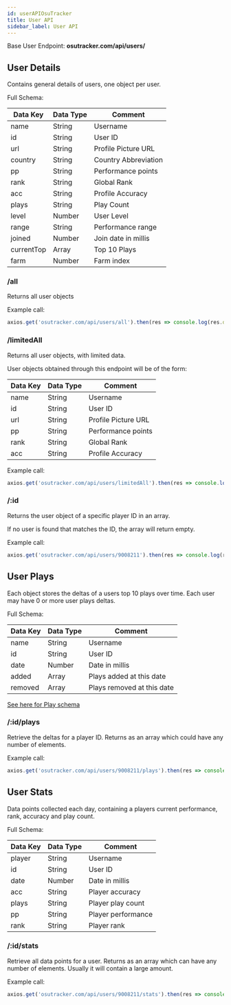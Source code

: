 ```yaml
---
id: userAPIOsuTracker
title: User API
sidebar_label: User API
---
```


Base User Endpoint: **osutracker.com/api/users/**

## User Details

Contains general details of users, one object per user.

Full Schema: 

| Data Key   | Data Type | Comment              |
| ---------- | --------- | -------------------- |
| name       | String    | Username             |
| id         | String    | User ID              |
| url        | String    | Profile Picture URL  |
| country    | String    | Country Abbreviation |
| pp         | String    | Performance points   |
| rank       | String    | Global Rank          |
| acc        | String    | Profile Accuracy     |
| plays      | String    | Play Count           |
| level      | Number    | User Level           |
| range      | String    | Performance range    |
| joined     | Number    | Join date in millis  |
| currentTop | Array     | Top 10 Plays         | 
| farm       | Number    | Farm index           |

### /all

Returns all user objects

Example call:

```javascript
axios.get('osutracker.com/api/users/all').then(res => console.log(res.data))
```

### /limitedAll

Returns all user objects, with limited data. 

User objects obtained through this endpoint will be of the form:

| Data Key   | Data Type | Comment              |
| ---------- | --------- | -------------------- |
| name       | String    | Username             |
| id         | String    | User ID              |
| url        | String    | Profile Picture URL  |
| pp         | String    | Performance points   |
| rank       | String    | Global Rank          |
| acc        | String    | Profile Accuracy     |

Example call:

```javascript
axios.get('osutracker.com/api/users/limitedAll').then(res => console.log(res.data))
```

### /:id

Returns the user object of a specific player ID in an array. 

If no user is found that matches the ID, the array will return empty.

Example call:

```javascript
axios.get('osutracker.com/api/users/9008211').then(res => console.log(res.data))
```

## User Plays

Each object stores the deltas of a users top 10 plays over time. Each user may have 0 or more user plays deltas.

Full Schema:

| Data Key   | Data Type | Comment                    |
| ---------- | --------- | -------------------------- |
| name       | String    | Username                   |
| id         | String    | User ID                    |
| date       | Number    | Date in millis             |
| added      | Array     | Plays added at this date   |
| removed    | Array     | Plays removed at this date |

[See here for Play schema](playScore)

### /:id/plays

Retrieve the deltas for a player ID. Returns as an array which could have any number of elements.

Example call:

```javascript
axios.get('osutracker.com/api/users/9008211/plays').then(res => console.log(res.data))
```

## User Stats

Data points collected each day, containing a players current performance, rank, accuracy and play count.

Full Schema:

| Data Key   | Data Type | Comment                    |
| ---------- | --------- | -------------------------- |
| player     | String    | Username                   |
| id         | String    | User ID                    |
| date       | Number    | Date in millis             |
| acc        | String    | Player accuracy            |
| plays      | String    | Player play count          |
| pp         | String    | Player performance         |
| rank       | String    | Player rank                |

### /:id/stats

Retrieve all data points for a user. Returns as an array which can have any number of elements. Usually it will contain a large amount.

Example call:

```javascript
axios.get('osutracker.com/api/users/9008211/stats').then(res => console.log(res.data))
```